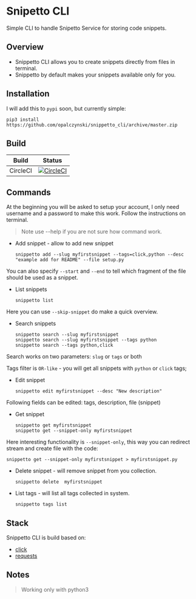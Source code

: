 # Snipetto CLI 

Simple CLI to handle Snipetto Service for storing code snippets.

## Overview

* Snippetto CLI allows you to create snippets directly from files in terminal.
* Snippetto by default makes your snippets available only for you.

## Installation

I will add this to `pypi` soon, but currently simple:

    pip3 install https://github.com/opalczynski/snippetto_cli/archive/master.zip 

## Build

| Build  | Status  | 
|---|---|
| CircleCI  | [![CircleCI](https://circleci.com/gh/opalczynski/snippetto_cli.svg?style=svg)](https://circleci.com/gh/opalczynski/snipetto_cli) |


## Commands

At the beginning you will be asked to setup your account, I only need username
and a password to make this work. Follow the instructions on terminal.

> Note use --help if you are not sure how command work.

* Add snippet - allow to add new snippet

      snippetto add --slug myfirstsnippet --tags=click,python --desc "example add for README" --file setup.py 

You can also specify `--start` and `--end` to tell which fragment of the file
should be used as a snippet.

* List snippets

      snippetto list

Here you can use `--skip-snippet` do make a quick overview.

* Search snippets

      snippetto search --slug myfirstsnippet
      snippetto search --slug myfirstsnippet --tags python
      snippetto search --tags python,click

Search works on two parameters: `slug` or `tags` or both

Tags filter is `OR-like` - you will get all snippets with `python` or `click` 
tags;

* Edit snippet

      snippetto edit myfirstsnippet --desc "New description"

Following fields can be edited: tags, description, file (snippet)

* Get snippet 

      snippetto get myfirstsnippet
      snippetto get --snippet-only myfirstsnippet
      
Here interesting functionality is `--snippet-only`, this way you can redirect
stream and create file with the code:

    snippetto get --snippet-only myfirstsnippet > myfirstsnippet.py

* Delete snippet - will remove snippet from you collection.

      snippetto delete  myfirstsnippet

* List tags - will list all tags collected in system.

      snippetto tags list

## Stack

Snippetto CLI is build based on:

* [click](https://click.palletsprojects.com/en/7.x/) 
* [requests](http://docs.python-requests.org/en/master/)

## Notes

> Working only with python3
